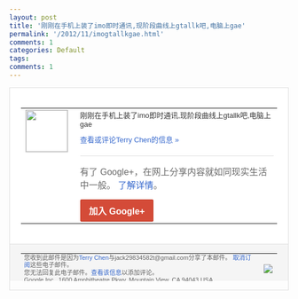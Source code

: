 ```yaml
---
layout: post
title: '刚刚在手机上装了imo即时通讯,现阶段曲线上gtallk吧,电脑上gae'
permalink: '/2012/11/imogtallkgae.html'
comments: 1
categories: Default
tags: 
comments: 1
---
```

<div style="border:solid 1px #dfdfdf;color:#686868;font:13px Arial"><div style="background-color:#fff;padding:20px;"><table cellpadding="0" cellspacing="0"><tr><td style="padding-right:15px;vertical-align:top"><a href="https://plus.google.com/_/notifications/emlink?emrecipient=110200756825219614165&amp;emid=COi-65HzwbMCFShOQAodNX8AAA&amp;path=%2F108643996575278738906&amp;dt=1352464569397&amp;uob=8"><img height="75" src="https://lh3.googleusercontent.com/-KKRGTyJ5Bl0/AAAAAAAAAAI/AAAAAAAAEEY/jllxqER5dCk/s75-c-k-a/photo.jpg" style="border:solid 1px #cccccc;" width="75"/></a></td><td style="width:578px;color:#333;font:13px Arial;vertical-align:top"><div style="padding-bottom:10px">刚刚在手机上装了imo即时通讯,现阶段曲<wbr/>线上gtallk吧,电脑上gae</div><a href="https://plus.google.com/_/notifications/emlink?emrecipient=110200756825219614165&amp;emid=COi-65HzwbMCFShOQAodNX8AAA&amp;path=%2F108643996575278738906%2Fposts%2FhfzSNpqL3xs%3Fgpinv%3DAMIXal913kv3p3sVDGHN88XvsGCEk_Ei6f_gYoNx0dt62er2guuja_J0WCJGTfTaacswK7SPu5RI7--uy6Q31s12XpuwpKsi4QXNYfsJ7cTt0ibtKwgHwgQ&amp;dt=1352464569397&amp;uob=8" style="color:#3366CC;text-decoration:none">查看或评论Terry Chen的信息 »</a><div style="margin-top:20px;border-top:solid 1px #dfdfdf"><div style="padding:15px 0;color:#686868;font:16px Arial">有了 Google+，在网上分享内容就如同现实生活中一般。 <a href="http://www.google.com/+/learnmore/" style="color:#3366CC;text-decoration:none">了解详情</a>。</div><a href="https://plus.google.com/_/notifications/emlink?emrecipient=110200756825219614165&amp;emid=COi-65HzwbMCFShOQAodNX8AAA&amp;path=%2F%3Fgpinv%3DAMIXal913kv3p3sVDGHN88XvsGCEk_Ei6f_gYoNx0dt62er2guuja_J0WCJGTfTaacswK7SPu5RI7--uy6Q31s12XpuwpKsi4QXNYfsJ7cTt0ibtKwgHwgQ&amp;dt=1352464569397&amp;uob=8" style="display:inline-block;padding:7px 15px;background-color:#d44b38; color:#fff;font-size:16px; font-weight:bold;border-radius:2px;-webkit-border-radius:2px; -moz-border-radius:2px;border:solid 1px #c43b28; white-space:nowrap;text-decoration:none">加入 Google+</a></div></td></tr></table></div><div style="border-top:solid 1px #dfdfdf;padding:0 20px; background-color:#f5f5f5"><table cellpadding="0" cellspacing="0" style="height:50px"><tbody><tr><td style="vertical-align:middle;width:100%; color:#636363;font:11px Arial; line-height:120%">您收到此邮件是因为<a href="https://plus.google.com/_/notifications/emlink?emrecipient=110200756825219614165&amp;emid=COi-65HzwbMCFShOQAodNX8AAA&amp;path=%2F108643996575278738906%3Fgpinv%3DAMIXal913kv3p3sVDGHN88XvsGCEk_Ei6f_gYoNx0dt62er2guuja_J0WCJGTfTaacswK7SPu5RI7--uy6Q31s12XpuwpKsi4QXNYfsJ7cTt0ibtKwgHwgQ&amp;dt=1352464569397&amp;uob=8" style="color:#3366CC;text-decoration:none">Terry Chen</a>与jack29834582t@gmail.com分享了本邮件。 <a href="https://plus.google.com/_/notifications/emlink?emrecipient=110200756825219614165&amp;emid=COi-65HzwbMCFShOQAodNX8AAA&amp;path=%2F_%2Fnonplus%2Femailsettings%3Fgpinv%3DAMIXal913kv3p3sVDGHN88XvsGCEk_Ei6f_gYoNx0dt62er2guuja_J0WCJGTfTaacswK7SPu5RI7--uy6Q31s12XpuwpKsi4QXNYfsJ7cTt0ibtKwgHwgQ%26est%3DADH5u8XCdX6qyQfrgKXHcRkEXMDP-M4rt60_YPbUy-Ybw0OYK2yWfVBTT6y-vjs0mrSGgkvUnObKh9Saf0Dzd86MbolOPgfnA_-5lAKRbhUcJrAvWIXlor2TzBFgGdmgfsbDYgFsmIB0v8KfRCWsf99ql6k2VaUf9Q&amp;dt=1352464569397&amp;uob=8" style="color:#3366CC;text-decoration:none">取消订阅</a>这些电子邮件。<br/>您无法回复此电子邮件。<a href="https://plus.google.com/_/notifications/emlink?emrecipient=110200756825219614165&amp;emid=COi-65HzwbMCFShOQAodNX8AAA&amp;path=%2F108643996575278738906%2Fposts%2FhfzSNpqL3xs%3Fgpinv%3DAMIXal913kv3p3sVDGHN88XvsGCEk_Ei6f_gYoNx0dt62er2guuja_J0WCJGTfTaacswK7SPu5RI7--uy6Q31s12XpuwpKsi4QXNYfsJ7cTt0ibtKwgHwgQ&amp;dt=1352464569397&amp;uob=8" style="color:#3366CC;text-decoration:none">查看该信息</a>以添加评论。<br/>Google Inc., 1600 Amphitheatre Pkwy, Mountain View, CA 94043 USA<br/></td><td><img src="https://ssl.gstatic.com/s2/oz/images/notifications/logo/google-plus-6617a72bb36cc548861652780c9e6ff1.png"/></td></tr></tbody></table></div></div>